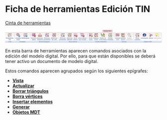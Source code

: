 # Ficha de herramientas Edición TIN

[Cinta de herramientas](../../cinta-de-herramientas/)

![](<../../../.gitbook/assets/Ficha de herramientas Edicion TIN.jpg>)

En esta barra de herramientas aparecen comandos asociados con la edición del modelo digital. Por ello, para que están disponibles se deberá tener activo un documento de modelo digital.

Estos comandos aparecen agrupados según los siguientes epígrafes:

* ****[**Vista**](vista-tin.md)****
* ****[**Actualizar**](actualizar-tin.md)****
* ****[**Borrar triángulos**](borrar-triangulos-del-tin.md)****
* ****[**Borra vértices**](borra-vertices-del-tin.md)****
* ****[**Insertar elementos**](insertar-elementos-en-el-tin.md)****
* ****[**Generar**](generar-a-partir-del-tin.md)****
* ****[**Objetos MDT**](objetos-mdt.md)****
